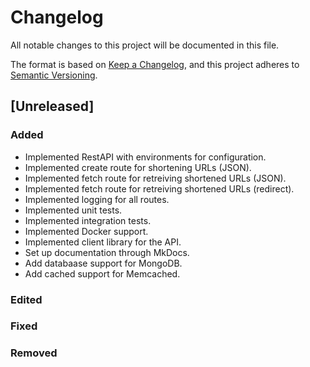 # Changelog

All notable changes to this project will be documented in this file.

The format is based on [Keep a Changelog](https://keepachangelog.com/en/1.1.0/),
and this project adheres to [Semantic Versioning](https://semver.org/spec/v2.0.0.html).

## [Unreleased]

### Added
- Implemented RestAPI with environments for configuration.
- Implemented create route for shortening URLs (JSON).
- Implemented fetch route for retreiving shortened URLs (JSON).
- Implemented fetch route for retreiving shortened URLs (redirect).
- Implemented logging for all routes.
- Implemented unit tests.
- Implemented integration tests.
- Implemented Docker support.
- Implemented client library for the API.
- Set up documentation through MkDocs.
- Add databaase support for MongoDB.
- Add cached support for Memcached.

### Edited

### Fixed

### Removed
